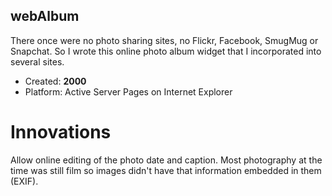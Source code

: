 ## webAlbum
There once were no photo sharing sites, no Flickr, Facebook, SmugMug or Snapchat. So I wrote this online photo album widget that I incorporated into several sites.

- Created: **2000**
- Platform: Active Server Pages on Internet Explorer

# Innovations

Allow online editing of the photo date and caption. Most photography at the time was still film so images didn't have that information embedded in them (EXIF).
